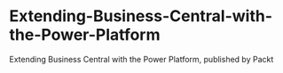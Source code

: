 # Extending-Business-Central-with-the-Power-Platform
Extending Business Central with the Power Platform, published by Packt
